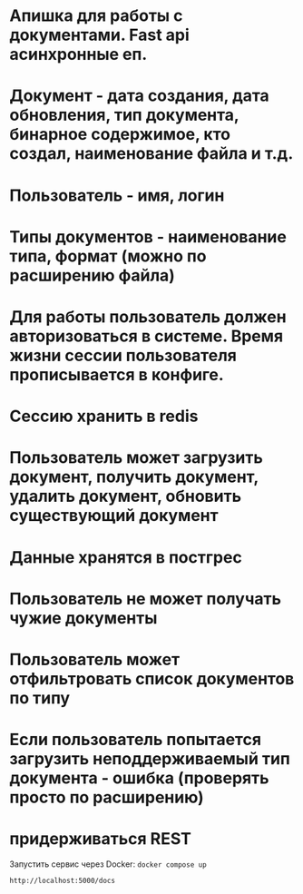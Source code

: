 # Апишка для работы с документами. Fast api асинхронные еп. 
# Документ - дата создания, дата обновления, тип документа, бинарное содержимое, кто создал, наименование файла и т.д.
# Пользователь - имя, логин
# Типы документов - наименование типа, формат (можно по расширению файла)
# Для работы пользователь должен авторизоваться в системе. Время жизни сессии пользователя прописывается в конфиге.
# Сессию хранить в redis
# Пользователь может загрузить документ, получить документ, удалить документ, обновить существующий документ
# Данные хранятся в постгрес
# Пользователь не может получать чужие документы
# Пользователь может отфильтровать список документов по типу
# Если пользователь попытается загрузить неподдерживаемый тип документа - ошибка (проверять просто по расширению)
# придерживаться REST

Запустить сервис через Docker: `docker compose up`

`http://localhost:5000/docs`
